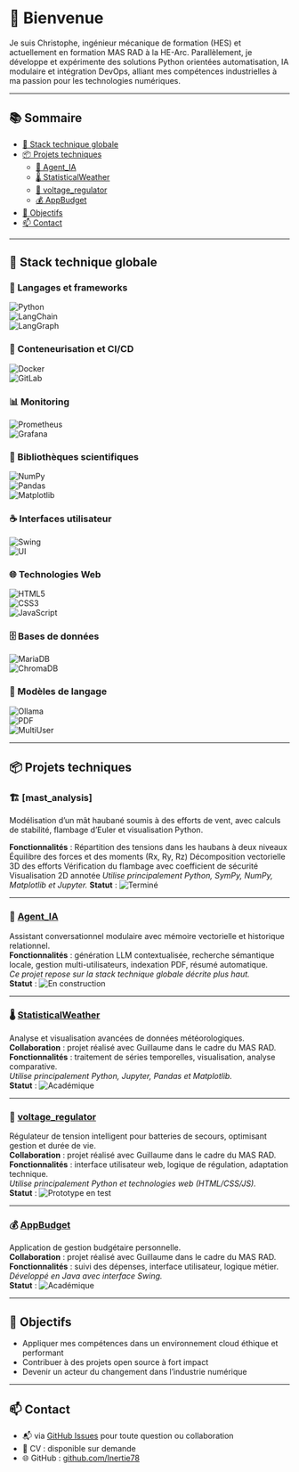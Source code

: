 # 👋 Bienvenue

Je suis Christophe, ingénieur mécanique de formation (HES) et actuellement en formation MAS RAD à la HE-Arc. Parallèlement, je développe et expérimente des solutions Python orientées automatisation, IA modulaire et intégration DevOps, alliant mes compétences industrielles à ma passion pour les technologies numériques.

---

## 📚 Sommaire

- [🔧 Stack technique globale](#-stack-technique-globale)  
- [📦 Projets techniques](#-projets-techniques)  
  - [🧠 Agent_IA](#-agent_ia)  
  - [🌡️ StatisticalWeather](#-statisticalweather)  
  - [🔌 voltage_regulator](#-voltage_regulator)  
  - [💰 AppBudget](#-appbudget)  
- [🎯 Objectifs](#-objectifs)  
- [📫 Contact](#-contact)  

---

## 🔧 Stack technique globale

### 🐍 Langages et frameworks  
![Python](https://img.shields.io/badge/Python-3.10-blue?logo=python&logoColor=white)  
![LangChain](https://img.shields.io/badge/LangChain-AI_Agents-green)  
![LangGraph](https://img.shields.io/badge/LangGraph-Workflow_Agents-purple)  

### 🐳 Conteneurisation et CI/CD  
![Docker](https://img.shields.io/badge/Docker-Containerization-blue?logo=docker&logoColor=white)  
![GitLab](https://img.shields.io/badge/GitLab-CI/CD-orange?logo=gitlab&logoColor=white)  

### 📊 Monitoring  
![Prometheus](https://img.shields.io/badge/Monitoring-Prometheus-yellow)  
![Grafana](https://img.shields.io/badge/Monitoring-Grafana-orange?logo=grafana&logoColor=white)  

### 🔬 Bibliothèques scientifiques  
![NumPy](https://img.shields.io/badge/Python_NumPy-Scientific-blue?logo=python&logoColor=white)  
![Pandas](https://img.shields.io/badge/Data-Pandas-yellow?logo=pandas&logoColor=black)  
![Matplotlib](https://img.shields.io/badge/Visualization-Matplotlib-blue?logo=python&logoColor=white)  

### ☕ Interfaces utilisateur  
![Swing](https://img.shields.io/badge/Java_UI-Swing-blueviolet)  
![UI](https://img.shields.io/badge/Interface-User%20Interface-lightgrey)  

### 🌐 Technologies Web  
![HTML5](https://img.shields.io/badge/Web-HTML5-red?logo=html5&logoColor=white)  
![CSS3](https://img.shields.io/badge/Web-CSS3-blue?logo=css3&logoColor=white)  
![JavaScript](https://img.shields.io/badge/Web-JavaScript-yellow?logo=javascript&logoColor=white)  

### 🗄 Bases de données  
![MariaDB](https://img.shields.io/badge/Database-MariaDB-lightgrey?logo=mariadb&logoColor=blue)  
![ChromaDB](https://img.shields.io/badge/VectorDB-ChromaDB-purple)  

### 🤖 Modèles de langage  
![Ollama](https://img.shields.io/badge/LLM-Ollama-black)  
![PDF](https://img.shields.io/badge/Document-PDF_Parsing-blue)  
![MultiUser](https://img.shields.io/badge/Usage-Multi--User-green)  

---

## 📦 Projets techniques

### 🏗️ [mast_analysis]
Modélisation d’un mât haubané soumis à des efforts de vent, avec calculs de stabilité, flambage d’Euler et visualisation Python. 

**Fonctionnalités** : Répartition des tensions dans les haubans à deux niveaux 
Équilibre des forces et des moments (Rx, Ry, Rz)
Décomposition vectorielle 3D des efforts
Vérification du flambage avec coefficient de sécurité
Visualisation 2D annotée 
*Utilise principalement Python, SymPy, NumPy, Matplotlib et Jupyter.* 
**Statut** : ![Terminé](https://img.shields.io/badge/Statut-Terminé-brightgreen?logo=git&logoColor=white)

---

### 🧠 [Agent_IA](https://github.com/Inertie78/Agent_IA)  
Assistant conversationnel modulaire avec mémoire vectorielle et historique relationnel.  
**Fonctionnalités** : génération LLM contextualisée, recherche sémantique locale, gestion multi-utilisateurs, indexation PDF, résumé automatique.  
*Ce projet repose sur la stack technique globale décrite plus haut.*  
**Statut** : ![En construction](https://img.shields.io/badge/Statut-En%20construction-yellow?logo=git&logoColor=black)

---

### 🌡️ [StatisticalWeather](https://github.com/Inertie78/StatisticalWeather)  
Analyse et visualisation avancées de données météorologiques.  
**Collaboration** : projet réalisé avec Guillaume dans le cadre du MAS RAD.  
**Fonctionnalités** : traitement de séries temporelles, visualisation, analyse comparative.  
*Utilise principalement Python, Jupyter, Pandas et Matplotlib.*  
**Statut** : ![Académique](https://img.shields.io/badge/Statut-Académique-green?logo=git&logoColor=white)

---

### 🔌 [voltage_regulator](https://github.com/Inertie78/voltage_regulator)  
Régulateur de tension intelligent pour batteries de secours, optimisant gestion et durée de vie.  
**Collaboration** : projet réalisé avec Guillaume dans le cadre du MAS RAD.  
**Fonctionnalités** : interface utilisateur web, logique de régulation, adaptation technique.  
*Utilise principalement Python et technologies web (HTML/CSS/JS).*  
**Statut** : ![Prototype en test](https://img.shields.io/badge/Statut-Prototype%20en%20test-orange?logo=git&logoColor=white)

---

### 💰 [AppBudget](https://github.com/Inertie78/AppBudget)  
Application de gestion budgétaire personnelle.  
**Collaboration** : projet réalisé avec Guillaume dans le cadre du MAS RAD.  
**Fonctionnalités** : suivi des dépenses, interface utilisateur, logique métier.  
*Développé en Java avec interface Swing.*  
**Statut** : ![Académique](https://img.shields.io/badge/Statut-Académique-green?logo=git&logoColor=white)

---

## 🎯 Objectifs

- Appliquer mes compétences dans un environnement cloud éthique et performant  
- Contribuer à des projets open source à fort impact  
- Devenir un acteur du changement dans l’industrie numérique  

---

## 📫 Contact

- 📬 via [GitHub Issues](https://github.com/Inertie78/Inertie78/issues) pour toute question ou collaboration  
- 📄 CV : disponible sur demande  
- 🌐 GitHub : [github.com/Inertie78](https://github.com/Inertie78)
